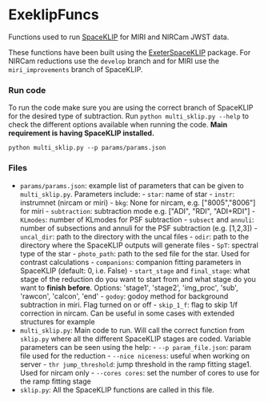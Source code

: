 # ExeklipFuncs

Functions used to run [SpaceKLIP](https://github.com/kammerje/spaceKLIP) for MIRI and NIRCam JWST data.

These functions have been built using the [ExeterSpaceKLIP](https://github.com/raphhbw/ExeterSpaceKLIP) package. For NIRCam reductions use the `develop` branch and for MIRI use the `miri_improvements` branch of SpaceKLIP.

### Run code
To run the code make sure you are using the correct branch of SpaceKLIP for the desired type of subtraction. Run `python multi_sklip.py --help` to check the different options available when running the code. **Main requirement is having SpaceKLIP installed.**
```
python multi_sklip.py --p params/params.json
```

### Files

- `params/params.json`: example list of parameters that can be given to `multi_sklip.py`. Parameters include:
                - `star`: name of star
                - `instr`: instrumnet (nircam or miri)
                - `bkg`: None for nircam, e.g. ["8005","8006"] for miri
                - `subtraction`: subtraction mode e.g. ["ADI", "RDI", "ADI+RDI"]
                - `KLmodes`: number of KLmodes for PSF subtraction
                - `subsect` and `annuli`: number of subsections and annuli for the PSF subtraction (e.g. [1,2,3])
                - `uncal_dir`: path to the directory with the uncal files
                - `odir`: path to the directory where the SpaceKLIP outputs will generate files
                - `SpT`: spectral type of the star
                - `photo_path`: path to the sed file for the star. Used for contrast calculations
                - `companions`: companion fitting parameters in SpaceKLIP (default: 0, i.e. False)
                - `start_stage` and `final_stage`: what stage of the reduction do you want to start from and what stage do you want to **finish before**. Options: 'stage1', 'stage2', 'img_proc', 'sub', 'rawcon', 'calcon', 'end'
                - `godoy`: godoy method for background subtraction in miri. Flag turned on or off
                - `skip_1_f`: flag to skip 1/f correction in nircam. Can be useful in some cases with extended structures for example
- `multi_sklip.py`: Main code to run. Will call the correct function from `sklip.py` where all the different SpaceKLIP stages are coded. Variable parameters can be seen using the help:
                - `--p param_file.json`: param file used for the reduction
                - `--nice niceness`: useful when working on server
                - `thr jump_threshold`: jump threshold in the ramp fitting stage1. Used for nircam only
                - `--cores cores`: set the number of cores to use for the ramp fitting stage
- `sklip.py`: All the SpaceKLIP functions are called in this file.
